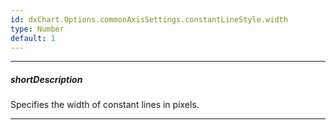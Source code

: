 ```yaml
---
id: dxChart.Options.commonAxisSettings.constantLineStyle.width
type: Number
default: 1
---
```

---
##### shortDescription
Specifies the width of constant lines in pixels.

---
